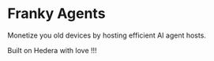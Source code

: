 # Franky Agents


Monetize you old devices by hosting efficient AI agent hosts.


Built on Hedera with love !!!
